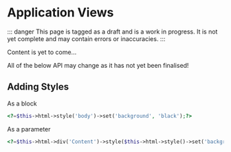 # Application Views

::: danger
This page is tagged as a draft and is a work in progress.  It is not yet complete and may contain errors or inaccuracies.
:::

Content is yet to come...

All of the below API may change as it has not yet been finalised!

## Adding Styles

As a block

```php
<?=$this->html->style('body')->set('background', 'black');?>
```

As a parameter

```php
<?=$this->html->div('Content')->style($this->html->style()->set('background', 'black'));?>
```